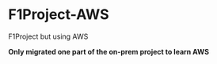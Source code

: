 # F1Project-AWS
F1Project but using AWS

**Only migrated one part of the on-prem project to learn AWS**
